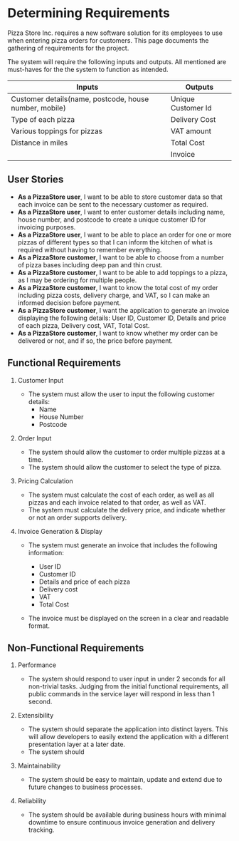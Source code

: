 # Determining Requirements

Pizza Store Inc. requires a new software solution for its employees to use when entering pizza orders for customers. This page documents the gathering of requirements for the project.

The system will require the following inputs and outputs. All mentioned are must-haves for the the system to function as intended.

| Inputs                                                 | Outputs            |
| ------------------------------------------------------ | ------------------ |
| Customer details(name, postcode, house number, mobile) | Unique Customer Id |
| Type of each pizza                                     | Delivery Cost      |
| Various toppings for pizzas                            | VAT amount         |
| Distance in miles                                      | Total Cost         |
|                                                        | Invoice            |

## User Stories

- **As a PizzaStore user**, I want to be able to store customer data so that each invoice can be sent to the necessary customer as required.
- **As a PizzaStore user**, I want to enter customer details including name, house number, and postcode to create a unique customer ID for invoicing purposes.
- **As a PizzaStore user**, I want to be able to place an order for one or more pizzas of different types so that I can inform the kitchen of what is required without having to remember everything.
- **As a PizzaStore customer**, I want to be able to choose from a number of pizza bases including deep pan and thin crust.
- **As a PizzaStore customer**, I want to be able to add toppings to a pizza, as I may be ordering for multiple people.
- **As a PizzaStore customer**, I want to know the total cost of my order including pizza costs, delivery charge, and VAT, so I can make an informed decision before payment.
- **As a PizzaStore customer**, I want the application to generate an invoice displaying the following details: User ID, Customer ID, Details and price of each pizza, Delivery cost, VAT, Total Cost.
- **As a PizzaStore customer**, I want to know whether my order can be delivered or not, and if so, the price before payment.

## Functional Requirements

1. Customer Input

   - The system must allow the user to input the following customer details:
     - Name
     - House Number
     - Postcode

2. Order Input

   - The system should allow the customer to order multiple pizzas at a time.
   - The system should allow the customer to select the type of pizza.

3. Pricing Calculation

   - The system must calculate the cost of each order, as well as all pizzas and each invoice related to that order, as well as VAT.
   - The system must calculate the delivery price, and indicate whether or not an order supports delivery.

4. Invoice Generation & Display

   - The system must generate an invoice that includes the following information:
     - User ID
     - Customer ID
     - Details and price of each pizza
     - Delivery cost
     - VAT
     - Total Cost

   - The invoice must be displayed on the screen in a clear and readable format.

## Non-Functional Requirements

1. Performance

   - The system should respond to user input in under 2 seconds for all non-trivial tasks. Judging from the initial functional requirements, all public commands in the service layer will respond in less than 1 second.

2. Extensibility

   - The system should separate the application into distinct layers. This will allow developers to easily extend the application with a different presentation layer at a later date.
   - The system should

3. Maintainability

   - The system should be easy to maintain, update and extend due to future changes to business processes.

4. Reliability

   - The system should be available during business hours with minimal downtime to ensure continuous invoice generation and delivery tracking.
